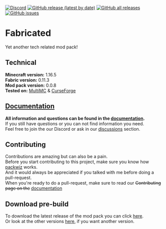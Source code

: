 [![Discord](https://img.shields.io/discord/817130660527079515?style=for-the-badge)](https://discord.gg/qUbJye86UN)
[![GitHub release (latest by date)](https://img.shields.io/github/v/release/GayCookie/Fabricated?style=for-the-badge)](https://github.com/gaycookie/Fabricated/releases/latest)
[![GitHub all releases](https://img.shields.io/github/downloads/GayCookie/Fabricated/total?style=for-the-badge)](https://github.com/gaycookie/Fabricated/releases/latest)
[![GitHub issues](https://img.shields.io/github/issues-raw/GayCookie/Fabricated?style=for-the-badge)](https://github.com/gaycookie/Fabricated/issues)

# Fabricated
Yet another tech related mod pack!

## Technical
**Minecraft version:** 1.16.5  
**Fabric version:** 0.11.3  
**Mod pack version:** 0.0.8  
**Tested on:** [MultiMC] & [CurseForge]

## [Documentation]
**All information and questions can be found in the [documentation].**  
If you still have questions or you can not find information you need.  
Feel free to join the our Discord or ask in our [discussions] section.

## Contributing
Contributions are amazing but can also be a pain.  
Before you start contributing to this project, make sure you know how [packwiz] works.  
And it would always be appreciated if you talked with me before doing a pull-request.  
When you're ready to do a pull-request, make sure to read our ~~Contributing page on the~~ [documentation]

## Download pre-build
To download the latest release of the mod pack you can click [here](https://github.com/gaycookie/Fabricated/releases/latest).  
Or look at the other versions [here](https://github.com/gaycookie/Fabricated/tags), if you want another version.

[Discord]: https://discord.gg/qUbJye86UN
[discussions]: https://github.com/gaycookie/Fabricated/discussions
[documentation]: https://github.com/gaycookie/Fabricated/wiki
[MultiMC]: https://multimc.org/
[CurseForge]: https://curseforge.overwolf.com/
[packwiz]: https://github.com/comp500/packwiz